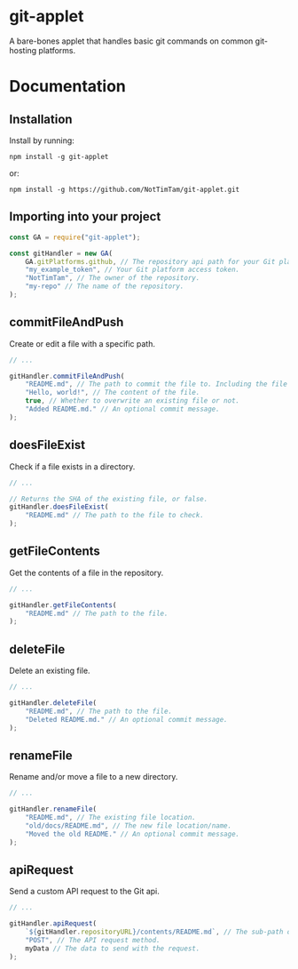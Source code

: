 # git-applet

A bare-bones applet that handles basic git commands on common git-hosting platforms.

# Documentation

## Installation

Install by running:

```terminal
npm install -g git-applet
```

or:

```terminal
npm install -g https://github.com/NotTimTam/git-applet.git
```

## Importing into your project

```js
const GA = require("git-applet");

const gitHandler = new GA(
	GA.gitPlatforms.github, // The repository api path for your Git platform. Common ones are stored under GA.gitPlatforms.
	"my_example_token", // Your Git platform access token.
	"NotTimTam", // The owner of the repository.
	"my-repo" // The name of the repository.
);
```

## commitFileAndPush

Create or edit a file with a specific path.

```js
// ...

gitHandler.commitFileAndPush(
	"README.md", // The path to commit the file to. Including the file's name and file extension.
	"Hello, world!", // The content of the file.
	true, // Whether to overwrite an existing file or not.
	"Added README.md." // An optional commit message.
);
```

## doesFileExist

Check if a file exists in a directory.

```js
// ...

// Returns the SHA of the existing file, or false.
gitHandler.doesFileExist(
	"README.md" // The path to the file to check.
);
```

## getFileContents

Get the contents of a file in the repository.

```js
// ...

gitHandler.getFileContents(
	"README.md" // The path to the file.
);
```

## deleteFile

Delete an existing file.

```js
// ...

gitHandler.deleteFile(
	"README.md", // The path to the file.
	"Deleted README.md." // An optional commit message.
);
```

## renameFile

Rename and/or move a file to a new directory.

```js
// ...

gitHandler.renameFile(
	"README.md", // The existing file location.
	"old/docs/README.md", // The new file location/name.
	"Moved the old README." // An optional commit message.
);
```

## apiRequest

Send a custom API request to the Git api.

```js
// ...

gitHandler.apiRequest(
	`${gitHandler.repositoryURL}/contents/README.md`, // The sub-path of the repo API url.
	"POST", // The API request method.
	myData // The data to send with the request.
);
```
